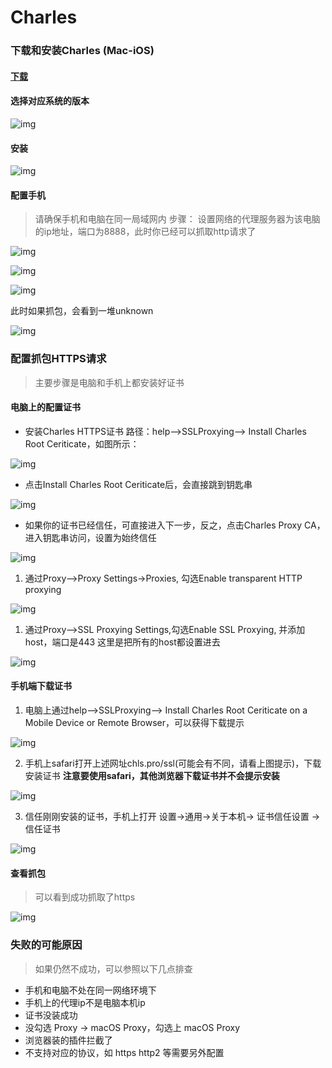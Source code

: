 # Charles



### 下载和安装Charles (Mac-iOS)

#### [下载](https://link.juejin.cn/?target=https://www.charlesproxy.com/download/)

#### 选择对应系统的版本

![img](https://d4alb0m07y.feishu.cn/space/api/box/stream/download/asynccode/?code=NjExNWU2MDIxMDJlYjY3YWUwZGY5M2Y1ODU5YTZlZTlfbXJzQ3F2dk1qa1JkU25tajNMYURrUjU1WkdxVzZDRUNfVG9rZW46Ym94Y244NXBZR25RcmpPMjdJYkpucmVCU2FnXzE2NDcxNTc5MTY6MTY0NzE2MTUxNl9WNA)

#### 安装

![img](https://d4alb0m07y.feishu.cn/space/api/box/stream/download/asynccode/?code=ZTNlZWYwNmNhOTQwZGRhMzNiOWRjM2I1MTM1YzRjODRfM0ZJcWhweUxLN1FPZW44WDRCTXdOekdWSGJlTm1qVmJfVG9rZW46Ym94Y25HQzdRaWVyb01kUjZaU2U2NWdxMkFnXzE2NDcxNTc5MTY6MTY0NzE2MTUxNl9WNA)



#### 配置手机

> 请确保手机和电脑在同一局域网内 步骤： 设置网络的代理服务器为该电脑的ip地址，端口为8888，此时你已经可以抓取http请求了

![img](https://d4alb0m07y.feishu.cn/space/api/box/stream/download/asynccode/?code=NTNmOWMzOGY5MmExNWZiYzk4M2FhNDg0OTcyMDA5YTRfVkw3ek5seE0xVmhNQlZ2WkxzN2pROVA1REY0VTJRYmdfVG9rZW46Ym94Y25Lb1VxZXJlS3NOZVVRYllNUXM0UGdiXzE2NDcxNTc5MTY6MTY0NzE2MTUxNl9WNA)

![img](https://d4alb0m07y.feishu.cn/space/api/box/stream/download/asynccode/?code=OGYwMzZiZGJiOTAxMDRiZDU4NzJhOWU3MTA1ODgwN2NfbmdseTdGOEVTdG5rcGU0bWZQZTdIUGdQU3diTmpBWEJfVG9rZW46Ym94Y241N29hekg0MWtQdjhIYWMycnNvVXVnXzE2NDcxNTc5MTY6MTY0NzE2MTUxNl9WNA)

![img](https://d4alb0m07y.feishu.cn/space/api/box/stream/download/asynccode/?code=NmQ0YjkyMzA2MzMxYzI3ZWNhMzA2OWYzYzI5ZjY4OGVfQzE2b2pRbVQyT1Y2Q1NWZUFaOHQxZGk2Nnh3R3ptOTdfVG9rZW46Ym94Y25wcDh4cXJJZmxNVnhiVVNqSVBKamRkXzE2NDcxNTc5MTY6MTY0NzE2MTUxNl9WNA)

此时如果抓包，会看到一堆unknown

![img](https://d4alb0m07y.feishu.cn/space/api/box/stream/download/asynccode/?code=OTk5YTY0OTI4ZjYwZjRiMDRiYzA4ODY1YjUyMDFhZmFfTFJrZzBzcnVsWk9FakV5cUlMcFRlNEQxQ3lFdWp0aFJfVG9rZW46Ym94Y25TTkNJZXNrQXFYTmN3TVdYd0Q1RzNjXzE2NDcxNTc5MTY6MTY0NzE2MTUxNl9WNA)



### 配置抓包HTTPS请求

> 主要步骤是电脑和手机上都安装好证书



#### 电脑上的配置证书

- 安装Charles HTTPS证书 路径：help–>SSLProxying–> Install Charles Root Ceriticate，如图所示：

![img](https://d4alb0m07y.feishu.cn/space/api/box/stream/download/asynccode/?code=NWRkZGVhMzdiNWYyMmVjY2RjYzNhZjg5MTIwYjI1OTlfaHFnRlVWeXpEcU9NREdiY1RyYklCT25TUFRzTk5NNGpfVG9rZW46Ym94Y241T2dGZnkzMTlHYmVIa0ZQS0xxQ0pjXzE2NDcxNTc5MTY6MTY0NzE2MTUxNl9WNA)



- 点击Install Charles Root Ceriticate后，会直接跳到钥匙串

![img](https://d4alb0m07y.feishu.cn/space/api/box/stream/download/asynccode/?code=YmE1ZWU0NDhlYjAyZTg4N2FjZDliNjk4ZGE3ZTY3MTdfZjQwS29OQlJ1aXYwVUduOEpjd2dhbFk4OWRVN0dWbERfVG9rZW46Ym94Y25RMEJSb3RyUEtnWFVwbWhqTFhISzFnXzE2NDcxNTc5MTY6MTY0NzE2MTUxNl9WNA)



- 如果你的证书已经信任，可直接进入下一步，反之，点击Charles Proxy CA，进入钥匙串访问，设置为始终信任

![img](https://d4alb0m07y.feishu.cn/space/api/box/stream/download/asynccode/?code=NzgzZDhiNGFjMmY1OGFkNWMzYjI0Y2IwMjZlYzNjZWFfbjhWcUUzbnkwY0NCdnVMUlVnREs5dmtQbGN2d0dCajVfVG9rZW46Ym94Y25CajJDaVFRUjlBS1ZvTnZkR2d5ck1jXzE2NDcxNTc5MTY6MTY0NzE2MTUxNl9WNA)





1. 通过Proxy–>Proxy Settings->Proxies, 勾选Enable transparent HTTP proxying



![img](https://d4alb0m07y.feishu.cn/space/api/box/stream/download/asynccode/?code=NDkxMjIxNzdjZDJkYzMyZDc4ZDU1ZjVhNWY3ZDhlMjFfNGs5R2ZzOVlvQmgwSUtJZzZzMUVYWmxYZXpoR3o1UlhfVG9rZW46Ym94Y254MXlKMThrOTE4ZUpPcVJKQm1xbVhnXzE2NDcxNTc5MTY6MTY0NzE2MTUxNl9WNA)



1. 通过Proxy–>SSL Proxying Settings,勾选Enable SSL Proxying, 并添加host，端口是443 这里是把所有的host都设置进去



![img](https://d4alb0m07y.feishu.cn/space/api/box/stream/download/asynccode/?code=MDM2MTlhZDJiMWQzOTJkNDM3NWMwNGZlN2U0NzcxNmFfSFNKSmdOc08wcnV4MWthTmljbDNBTk1NSU5mRFpIc1VfVG9rZW46Ym94Y243VEMxMmxSaUtHSG9qOGhMNWFnUWpkXzE2NDcxNTc5MTY6MTY0NzE2MTUxNl9WNA)



#### 手机端下载证书

1. 电脑上通过help–>SSLProxying–> Install Charles Root Ceriticate on a Mobile Device or Remote Browser，可以获得下载提示

![img](https://d4alb0m07y.feishu.cn/space/api/box/stream/download/asynccode/?code=ZDE2N2IyNjExYTRkNzQ5ZWI4MGRiYWViMjVjNDE2NjhfM0NkbTNxbWV5Zk1jUEdnbGpYckliVGtkNGJROW1OeldfVG9rZW46Ym94Y25IQnlXRHJpYmpzZUhIMjlrUUM0dElnXzE2NDcxNTc5MTY6MTY0NzE2MTUxNl9WNA)



2. 手机上safari打开上述网址chls.pro/ssl(可能会有不同，请看上图提示)，下载安装证书 **注意要使用safari，其他浏览器下载证书并不会提示安装**



![img](https://d4alb0m07y.feishu.cn/space/api/box/stream/download/asynccode/?code=YjZhZDRlZmU1YTBhZjY3NGY1ZTUyMDA5YjA0Y2E1MjlfNTRtNEhwZEdKY2hTMTJOTDc1UzlpeDBJTlhSbEJ3TWZfVG9rZW46Ym94Y25DUkJreFN1ZmVUNWhEQUVUMDJsR25mXzE2NDcxNTc5MTY6MTY0NzE2MTUxNl9WNA)



3. 信任刚刚安装的证书，手机上打开 设置->通用->关于本机-> 证书信任设置 -> 信任证书

![img](https://d4alb0m07y.feishu.cn/space/api/box/stream/download/asynccode/?code=MDg4ZTRmMWJiNzJlMzVkMTQ2ZGFlMGJjMDhiMzFkNGZfS1NkQ0pnemF5ek1YSnVENUtuU2ZuaTc1bTJDOVcydnFfVG9rZW46Ym94Y25icTdPM2dDVHF4Y0FCRW90bFJ1a29jXzE2NDcxNTc5MTY6MTY0NzE2MTUxNl9WNA)



#### 查看抓包

> 可以看到成功抓取了https

![img](https://d4alb0m07y.feishu.cn/space/api/box/stream/download/asynccode/?code=ZjZkZWVkMmE4NDVjMTJmZTJlOGUwOWViZWY0YzQ3M2ZfZVVKdHhkZDNobzhtRDEzWGd0czFESlRWWDhkTmpFdThfVG9rZW46Ym94Y25lcjh1eDVKcGhtZlBNaDJxS1g1SG5kXzE2NDcxNTc5MTY6MTY0NzE2MTUxNl9WNA)



### 失败的可能原因

> 如果仍然不成功，可以参照以下几点排查

- 手机和电脑不处在同一网络环境下
- 手机上的代理ip不是电脑本机ip
- 证书没装成功
- 没勾选 Proxy -> macOS Proxy，勾选上 macOS Proxy
- 浏览器装的插件拦截了
- 不支持对应的协议，如 https http2 等需要另外配置
